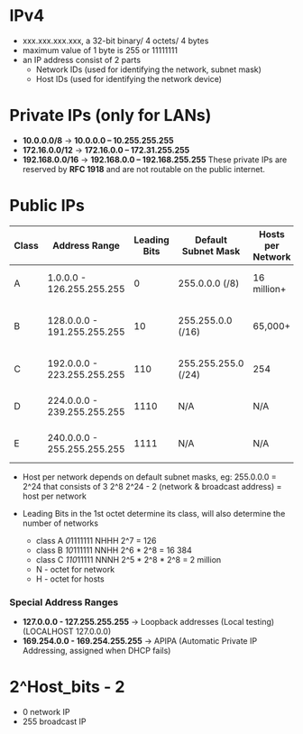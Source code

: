 # IPv4
- xxx.xxx.xxx.xxx, a 32-bit binary/ 4 octets/ 4 bytes
- maximum value of 1 byte is 255 or 11111111
- an IP address consist of 2 parts
	- Network IDs (used for identifying the network, subnet mask)
	- Host IDs (used for identifying the network device)

# Private IPs (only for LANs)
- **10.0.0.0/8** → **10.0.0.0 – 10.255.255.255**
- **172.16.0.0/12** → **172.16.0.0 – 172.31.255.255**
- **192.168.0.0/16** → **192.168.0.0 – 192.168.255.255**
These private IPs are reserved by **RFC 1918** and are not routable on the public internet.

# Public IPs

| Class | Address Range               | Leading Bits | Default Subnet Mask | Hosts per Network | Usage                                              |
| ----- | --------------------------- | ------------ | ------------------- | ----------------- | -------------------------------------------------- |
| A     | 1.0.0.0 - 126.255.255.255   | 0            | 255.0.0.0 (/8)      | 16 million+       | Large networks (ISPs, enterprises)                 |
| B     | 128.0.0.0 - 191.255.255.255 | 10           | 255.255.0.0 (/16)   | 65,000+           | Medium-sized networks (universities, corporations) |
| C     | 192.0.0.0 - 223.255.255.255 | 110          | 255.255.255.0 (/24) | 254               | Small networks (home, small businesses)            |
| D     | 224.0.0.0 - 239.255.255.255 | 1110         | N/A                 | N/A               | Multicasting (one-to-many communication)           |
| E     | 240.0.0.0 - 255.255.255.255 | 1111         | N/A                 | N/A               | Experimental, research, future use                 |
- Host per network depends on default subnet masks,
eg: 255.0.0.0 = 2^24
that consists of 3 2^8
2^24 - 2 (network & broadcast address) = host per network

- Leading Bits in the 1st octet determine its class, will also determine the number of networks
	- class A *0*1111111 NHHH 2^7 = 126 
	- class B *10*111111 NNHH 2^6 * 2^8 = 16 384 
	- class C *110*11111 NNNH 2^5 * 2^8 * 2^8 = 2 million
	- N - octet for network
	- H - octet for hosts

### Special Address Ranges
- **127.0.0.0 - 127.255.255.255** → Loopback addresses (Local testing) (LOCALHOST 127.0.0.0)
- **169.254.0.0 - 169.254.255.255** → APIPA (Automatic Private IP Addressing, assigned when DHCP fails)

# 2^Host_bits - 2
- 0 network IP
- 255 broadcast IP

